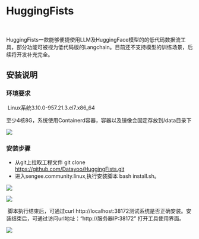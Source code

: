 # HuggingFists

​	

​	HuggingFists一款能够便捷使用LLM及HuggingFace模型的的低代码数据流工具，部分功能可被视为低代码版的Langchain。目前还不支持模型的训练场景，后续将开发补充完全。

## 安装说明

### 环境要求

​	Linux系统3.10.0-957.21.3.el7.x86_64

​	至少4核8G，系统使用Containerd容器，容器以及镜像会固定存放到/data目录下

![](https://github.com/Datayoo/HuggingFists/blob/main/docs/imgs/1.png)

### 安装步骤

- 从git上拉取工程文件 git clone https://github.com/Datayoo/HuggingFists.git
- 进入sengee.community.linux,执行安装脚本 bash install.sh。

![](https://github.com/Datayoo/HuggingFists/blob/main/docs/imgs/3.png)

![](https://github.com/Datayoo/HuggingFists/blob/main/docs/imgs/4.png)

​	脚本执行结束后，可通过curl http://localhost:38172测试系统是否正确安装。安装结束后，可通过访问url地址：“http://服务器IP:38172” 打开工具使用界面。

![](https://github.com/Datayoo/HuggingFists/blob/main/docs/imgs/5.png)




